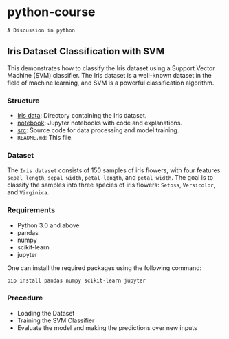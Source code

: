 # python-course
`A Discussion in python`
## Iris Dataset Classification with SVM

This demonstrates how to classify the Iris dataset using a Support Vector Machine (SVM) classifier. The Iris dataset is a well-known dataset in the field of machine learning, and SVM is a powerful classification algorithm.

### Structure

- [Iris data](https://github.com/partha-sakha-paul/python-course/blob/main/module%2015%20machine_learning/iris.data): Directory containing the Iris dataset.
- [notebook](https://github.com/partha-sakha-paul/python-course/blob/main/module%2015%20machine_learning/iris.ipynb): Jupyter notebooks with code and explanations.
- [src](https://github.com/partha-sakha-paul/python-course/blob/main/module%2015%20machine_learning/iris.py): Source code for data processing and model training.
- `README.md`: This file.

### Dataset

The `Iris dataset` consists of 150 samples of iris flowers, with four features: `sepal length`, `sepal width`, `petal length`, and `petal width`. The goal is to classify the samples into three species of iris flowers: `Setosa`, `Versicolor`, and `Virginica`.

### Requirements
- Python 3.0 and above
- pandas
- numpy
- scikit-learn
- jupyter

One can install the required packages using the following command:

```python
pip install pandas numpy scikit-learn jupyter
```
### Precedure
- Loading the Dataset
- Training the SVM Classifier
- Evaluate the model and making the predictions over new inputs
